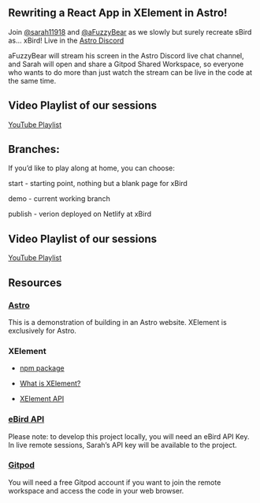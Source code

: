 ## Rewriting a React App in XElement in Astro!

Join [@sarah11918](https://twitter.com/sarah11918) and [@aFuzzyBear](https://twitter.com/aFuzzyBear2) as we slowly but surely recreate sBird as… xBird! Live in the [Astro Discord](https://astro.build/chat)

aFuzzyBear will stream his screen in the Astro Discord live chat channel, and Sarah will open and share a Gitpod Shared Workspace, so everyone who wants to do more than just watch the stream can be live in the code at the same time. 

## Video Playlist of our sessions 

[YouTube Playlist](https://www.youtube.com/watch?v=0-aH18YH2SQ&list=PLowBAHWxr_2CkblJEAVgHHf1u87mC8WyW)

## Branches:

If you’d like to play along at home, you can choose:

start - starting point, nothing but a blank page for xBird

demo - current working branch

publish - verion deployed on Netlify at xBird

## Video Playlist of our sessions 

[YouTube Playlist](https://www.youtube.com/watch?v=0-aH18YH2SQ&list=PLowBAHWxr_2CkblJEAVgHHf1u87mC8WyW)

## Resources

### [Astro](https://astro.build)

This is a demonstration of building in an Astro website. XElement is exclusively for Astro.

### XElement

- [npm package](https://www.npmjs.com/package/astro-xelement)

- [What is XElement?](https://xelement-docs.vercel.app/docs/induction/overview#xelement)

- [XElement API](https://xelement-docs.vercel.app/docs/api/overview#xelement-api)

### [eBird API](https://documenter.getpostman.com/view/664302/S1ENwy59?version=latest)

Please note: to develop this project locally, you will need an eBird API Key. In live remote sessions, Sarah’s API key will be available to the project.

### [Gitpod](https://gitpod.io)

You will need a free Gitpod account if you want to join the remote workspace and access the code in your web browser.
